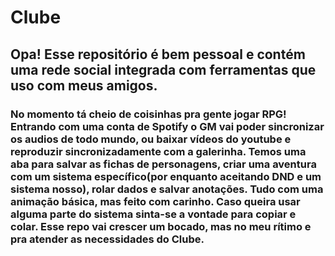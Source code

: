 # Clube

## Opa! Esse repositório é bem pessoal e contém uma rede social integrada com ferramentas que uso com meus amigos. 

### No momento tá cheio de coisinhas pra gente jogar RPG! Entrando com uma conta de Spotify o GM vai poder sincronizar os audios de todo mundo, ou baixar vídeos do youtube e reproduzir sincronizadamente com a galerinha. Temos uma aba para salvar as fichas de personagens, criar uma aventura com um sistema específico(por enquanto aceitando DND e um sistema nosso), rolar dados e salvar anotações. Tudo com uma animação básica, mas feito com carinho. Caso queira usar alguma parte do sistema sinta-se a vontade para copiar e colar. Esse repo vai crescer um bocado, mas no meu rítimo e pra atender as necessidades do Clube. 
